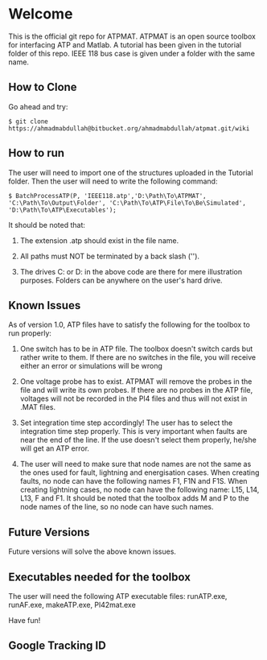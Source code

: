 # Welcome

This is the official git repo for ATPMAT. ATPMAT is an open source toolbox for interfacing ATP and Matlab. A tutorial has been given in the tutorial folder of this repo. IEEE 118 bus case is given under a folder with the same name. 

## How to Clone

Go ahead and try:

```
$ git clone https://ahmadmabdullah@bitbucket.org/ahmadmabdullah/atpmat.git/wiki
```
## How to run

The user will need to import one of the structures uploaded in the Tutorial folder. Then the user will need to write the following command:

```
$ BatchProcessATP(P, 'IEEE118.atp','D:\Path\To\ATPMAT', 'C:\Path\To\Output\Folder', 'C:\Path\To\ATP\File\To\Be\Simulated', 'D:\Path\To\ATP\Executables');
```
It should be noted that: 

1. The extension .atp should exist in the file name.

2. All paths must NOT be terminated by a back slash ('\'). 

3. The drives C: or D: in the above code are  there for mere illustration purposes. Folders can be anywhere on the  user's hard drive. 



## Known Issues

As of version 1.0, ATP files have to satisfy the following for the toolbox to run properly:

1. One switch has to be in ATP file. The toolbox doesn't switch cards but rather write to them. If there are no switches in the file, you will receive either an error or simulations will be wrong

2.  One voltage probe has to exist. ATPMAT will remove the probes in the file and will write its own probes. If there are no probes in the ATP file, voltages will not be recorded in the Pl4 files and thus will not exist in .MAT files.

3. Set integration time step accordingly! The user has to select the integration time step properly. This is very important when faults are near the end of the line. If the use doesn't select them properly, he/she will get an ATP error.

4. The user will need to make sure that node names are not the same as the ones used for fault, lightning and energisation cases. When creating faults, no node can have the following names F1, F1N and F1S. When creating lightning cases, no node can have the following name: L15, L14, L13, F and F1. It should be noted that the toolbox adds M and P to the node names of the line, so no node can have such names. 

## Future Versions
Future versions will solve the above known issues. 

## Executables needed for the toolbox
The user will need the following ATP executable files: runATP.exe, runAF.exe, makeATP.exe, Pl42mat.exe

Have fun!

## Google Tracking ID
<script>
  (function(i,s,o,g,r,a,m){i['GoogleAnalyticsObject']=r;i[r]=i[r]||function(){
  (i[r].q=i[r].q||[]).push(arguments)},i[r].l=1*new Date();a=s.createElement(o),
  m=s.getElementsByTagName(o)[0];a.async=1;a.src=g;m.parentNode.insertBefore(a,m)
  })(window,document,'script','//www.google-analytics.com/analytics.js','ga');

  ga('create', 'UA-66353663-1', 'auto');
  ga('send', 'pageview');

</script>

</script>